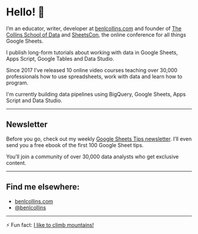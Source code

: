 # Hello! 👋

I’m an educator, writer, developer at [benlcollins.com](https://www.benlcollins.com/) and founder of [The Collins School of Data](https://courses.benlcollins.com/) and [SheetsCon](https://sheetscon.com/), the online conference for all things Google Sheets.

I publish long-form tutorials about working with data in Google Sheets, Apps Script, Google Tables and Data Studio.

Since 2017 I’ve released 10 online video courses teaching over 30,000 professionals how to use spreadsheets, work with data and learn how to program.

I'm currently building data pipelines using BigQuery, Google Sheets, Apps Script and Data Studio.

---

## Newsletter

Before you go, check out my weekly [Google Sheets Tips newsletter](https://www.benlcollins.com/google-sheets-tips/). I’ll even send you a free ebook of the first 100 Google Sheet tips.

You’ll join a community of over 30,000 data analysts who get exclusive content.

---

## Find me elsewhere:

- [benlcollins.com](https://www.benlcollins.com/)
- [@benlcollins](https://twitter.com/benlcollins)

---

⚡ Fun fact: [I like to climb mountains!](https://bencollinsoutdoors.com/)


